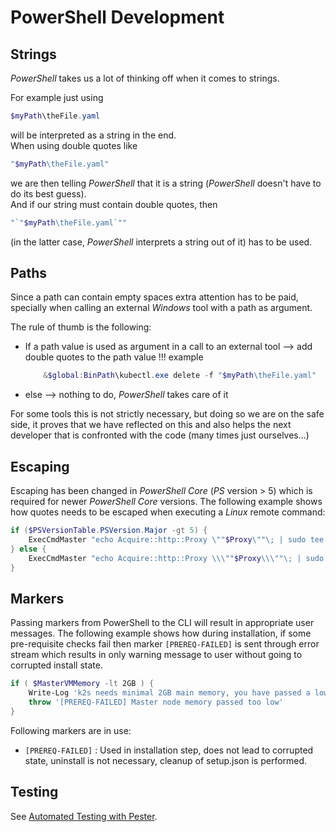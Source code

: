 <!--
SPDX-FileCopyrightText: © 2024 Siemens Healthineers AG
SPDX-License-Identifier: MIT
-->

# PowerShell Development

## Strings

*PowerShell* takes us a lot of thinking off when it comes to strings.

For example just using

```PowerShell
$myPath\theFile.yaml
```

will be interpreted as a string in the end.<br/>
When using double quotes like

```PowerShell
"$myPath\theFile.yaml"
```

we are then telling *PowerShell* that it is a string (*PowerShell* doesn't have to do its best guess).<br/>
And if our string must contain double quotes, then

```PowerShell
"`"$myPath\theFile.yaml`""
```

(in the latter case, *PowerShell* interprets a string out of it) has to be used.

## Paths

Since a path can contain empty spaces extra attention has to be paid, specially when calling an external *Windows* tool with a path as argument.

The rule of thumb is the following:

- If a path value is used as argument in a call to an external tool --> add double quotes to the path value
!!! example

    ```PowerShell
        &$global:BinPath\kubectl.exe delete -f "$myPath\theFile.yaml"
    ```

- else --> nothing to do, *PowerShell* takes care of it

For some tools this is not strictly necessary, but doing so we are on the safe side, it proves that we have reflected on this and also helps the
next developer that is confronted with the code (many times just ourselves...)

## Escaping

Escaping has been changed in *PowerShell Core* (*PS* version > 5) which is required for newer *PowerShell Core* versions. The following example shows how quotes needs to be escaped when executing a *Linux* remote command:

```Powershell
if ($PSVersionTable.PSVersion.Major -gt 5) {
    ExecCmdMaster "echo Acquire::http::Proxy \""$Proxy\""\; | sudo tee -a /etc/apt/apt.conf.d/proxy.conf" -UsePwd
} else {
    ExecCmdMaster "echo Acquire::http::Proxy \\\""$Proxy\\\""\; | sudo tee -a /etc/apt/apt.conf.d/proxy.conf" -UsePwd
}
```

## Markers

Passing markers from PowerShell to the CLI will result in appropriate user messages. The following example shows how during installation, if some pre-requisite checks fail then marker `[PREREQ-FAILED]` is sent through error stream which results in only warning message to user without going to corrupted install state.

```Powershell
if ( $MasterVMMemory -lt 2GB ) {
    Write-Log 'k2s needs minimal 2GB main memory, you have passed a lower value!' -Error
    throw '[PREREQ-FAILED] Master node memory passed too low'
}
```

Following markers are in use:

- `[PREREQ-FAILED]` : Used in installation step, does not lead to corrupted state, uninstall is not necessary, cleanup of setup.json is performed.

## Testing

See [Automated Testing with Pester](automated-testing.md#automated-testing-with-pester).
